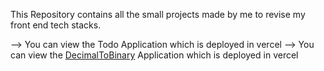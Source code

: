This Repository contains all the small projects made by me to revise my front end tech stacks.


 --> You can view the Todo Application which is deployed in vercel
 --> You can view the [DecimalToBinary](https://decimaltobinary-nine.vercel.app/) Application which is deployed in vercel

